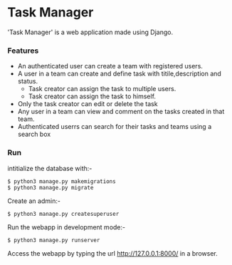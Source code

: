 # Task Manager
'Task Manager' is a web application made using Django.<br />
### **Features**
* An authenticated user can create a team with registered users.
* A user in a team can create and define task with titile,description and status.
    * Task creator can assign the task to multiple users. 
    * Task creator can assign the task to himself.
* Only the task creator can edit or delete the task
* Any user in a team can view and comment on the tasks created in that team.
* Authenticated userrs can search for their tasks and teams using a search box

### **Run**
intitialize the database with:-<br />
```
$ python3 manage.py makemigrations
$ python3 manage.py migrate
```
Create an admin:-<br />
```
$ python3 manage.py createsuperuser
```
Run the webapp in development mode:-<br />
```
$ python3 manage.py runserver
```
Access the webapp by typing the url http://127.0.0.1:8000/ in a browser.
